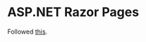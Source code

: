 # ASP.NET Razor Pages

Followed [this](https://docs.microsoft.com/en-us/aspnet/core/tutorials/razor-pages/?view=aspnetcore-3.1).
